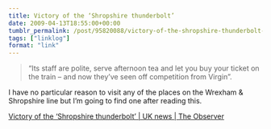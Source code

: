 ```yaml
---
title: Victory of the ‘Shropshire thunderbolt’
date: 2009-04-13T18:55:00+00:00
tumblr_permalink: /post/95820088/victory-of-the-shropshire-thunderbolt-uk-news
tags: ["linklog"]
format: "link"
---
```


> &ldquo;Its staff are polite, serve afternoon tea and let you buy your ticket on the train &#8211; and now they&rsquo;ve seen off competition from Virgin&rdquo;.

I have no particular reason to visit any of the places on the Wrexham & Shropshire line but I&rsquo;m going to find one after reading this.

[Victory of the &#8216;Shropshire thunderbolt&#8217; | UK news | The Observer][1]

[1]: http://www.guardian.co.uk/uk/2009/apr/12/train-travel-virgin-wrexham-shropshire
